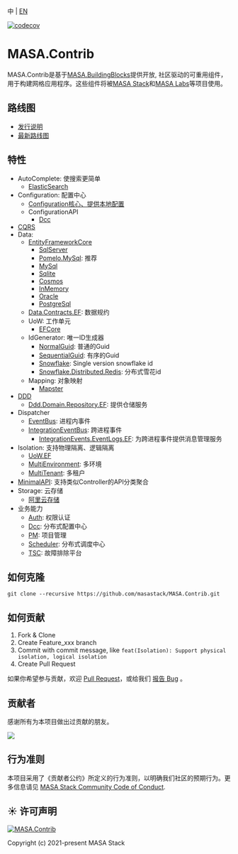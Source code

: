 ﻿﻿中 | [EN](README.md)

[![codecov](https://codecov.io/gh/masastack/MASA.Contrib/branch/main/graph/badge.svg?token=87TPNHUHW2)](https://codecov.io/gh/masastack/MASA.Contrib)

# MASA.Contrib

MASA.Contrib是基于[MASA.BuildingBlocks](https://github.com/masastack/MASA.BuildingBlocks)提供开放, 社区驱动的可重用组件，用于构建网格应用程序。这些组件将被[MASA Stack](https://github.com/masastack)和[MASA Labs](https://github.com/masalabs)等项目使用。



## 路线图
* [发行说明](https://github.com/masastack/MASA.Contrib/releases)
* [最新路线图](https://github.com/masastack/MASA.Contrib/issues/42)



## 特性
* AutoComplete: 使搜索更简单
  * [ElasticSearch](./src/SearchEngine/Masa.Contrib.SearchEngine.AutoComplete.ElasticSearch/README.zh-CN.md)
* Configuration: 配置中心
  * [Configuration核心、提供本地配置](./src/Configuration/Masa.Contrib.Configuration/README.zh-CN.md)
  * ConfigurationAPI
    * [Dcc](./src/Configuration/Masa.Contrib.Configuration.ConfigurationApi.Dcc/README.zh-CN.md)
* [CQRS](./src/ReadWriteSpliting/Cqrs/Masa.Contrib.ReadWriteSpliting.Cqrs/README.zh-CN.md)
* Data:
  * [EntityFrameworkCore](./src/Data/Masa.Contrib.Data.EFCore/README.zh-CN.md)
    * [SqlServer](./src/Data/Masa.Contrib.Data.EFCore.SqlServer/README.zh-CN.md)
    * [Pomelo.MySql](./src/Data/Masa.Contrib.Data.EFCore.Pomelo.MySql/README.zh-CN.md): 推荐
    * [MySql](./src/Data/Masa.Contrib.Data.EFCore.MySql/README.zh-CN.md)
    * [Sqlite](./src/Data/Masa.Contrib.Data.EFCore.Sqlite/README.zh-CN.md)
    * [Cosmos](./src/Data/Masa.Contrib.Data.EFCore.Cosmos/README.zh-CN.md)
    * [InMemory](./src/Data/Masa.Contrib.Data.EFCore.InMemory/README.zh-CN.md)
    * [Oracle](./src/Data/Masa.Contrib.Data.EFCore.Oracle/README.zh-CN.md)
    * [PostgreSql](./src/Data/Masa.Contrib.Data.EFCore.PostgreSql/README.zh-CN.md)
  * [Data.Contracts.EF](./src/Data/Masa.Contrib.Data.Contracts.EFCore/): 数据规约
  * UoW: 工作单元
    * [EFCore](./src/Data/Masa.Contrib.Data.UoW.EFCore/README.zh-CN.md)
  * IdGenerator: 唯一ID生成器
    * [NormalGuid](./src/Data/IdGenerator/Masa.Contrib.Data.IdGenerator.NormalGuid/README.zh-CN.md): 普通的Guid
    * [SequentialGuid](./src/Data/IdGenerator/Masa.Contrib.Data.IdGenerator.SequentialGuid/README.zh-CN.md): 有序的Guid
    * [Snowflake](./src/Data/IdGenerator/Masa.Contrib.Data.IdGenerator.Snowflake/README.zh-CN.md): Single version snowflake id
    * [Snowflake.Distributed.Redis](./src/Data/IdGenerator/Masa.Contrib.Data.IdGenerator.Snowflake.Distributed.Redis/README.zh-CN.md): 分布式雪花id
  * Mapping: 对象映射
    * [Mapster](./src/Data/Mapping/Masa.Contrib.Data.Mapping.Mapster/README.zh-CN.md)
* [DDD](./src/Ddd/Masa.Contrib.Ddd.Domain/README.zh-CN.md)
  * [Ddd.Domain.Repository.EF](./src/Ddd/Masa.Contrib.Ddd.Domain.Repository.EFCore/README.zh-CN.md): 提供仓储服务
* Dispatcher
  * [EventBus](./src/Dispatcher/Masa.Contrib.Dispatcher.Events/README.zh-CN.md): 进程内事件
  * [IntegrationEventBus](./src/Dispatcher/Masa.Contrib.Dispatcher.IntegrationEvents.Dapr/README.zh-CN.md): 跨进程事件
    * [IntegrationEvents.EventLogs.EF](./src/Dispatcher/Masa.Contrib.Dispatcher.IntegrationEvents.EventLogs.EFCore/README.zh-CN.md): 为跨进程事件提供消息管理服务
* Isolation: 支持物理隔离、逻辑隔离
  * [UoW.EF](./src/Isolation/Masa.Contrib.Isolation.UoW.EFCore/README.zh-CN.md)
  * [MultiEnvironment](./src/Isolation/Masa.Contrib.Isolation.MultiEnvironment/README.zh-CN.md): 多环境
  * [MultiTenant](./src/Isolation/Masa.Contrib.Isolation.MultiTenant/README.zh-CN.md): 多租户
* [MinimalAPI](./src/Service/Masa.Contrib.Service.MinimalAPIs/README.zh-CN.md): 支持类似Controller的API分类聚合
* Storage: 云存储
  * [阿里云存储](./src/Storage/Masa.Contrib.Storage.ObjectStorage.Aliyun/README.zh-CN.md)
* 业务能力
  * [Auth](./src/StackSdks/Masa.Contrib.StackSdks.Auth/README.zh-CN.md): 权限认证
  * [Dcc](./src/StackSdks/Masa.Contrib.StackSdks.Dcc/README.zh-CN.md): 分布式配置中心
  * [PM](./src/StackSdks/Masa.Contrib.StackSdks.Pm/README.zh-CN.md): 项目管理
  * [Scheduler](./src/StackSdks/Masa.Contrib.StackSdks.Scheduler/README.zh-CN.md): 分布式调度中心
  * [TSC](./src/StackSdks/Masa.Contrib.StackSdks.Tsc/README.zh-CN.md): 故障排除平台


## 如何克隆
```
git clone --recursive https://github.com/masastack/MASA.Contrib.git
```



## 如何贡献

1. Fork & Clone
2. Create Feature_xxx branch
3. Commit with commit message, like `feat(Isolation): Support physical isolation, logical isolation`
4. Create Pull Request

如果你希望参与贡献，欢迎 [Pull Request](https://github.com/masastack/MASA.BuildingBlocks/pulls)，或给我们 [报告 Bug](https://github.com/masastack/MASA.BuildingBlocks/issues/new) 。



## 贡献者

感谢所有为本项目做出过贡献的朋友。

<a href="https://github.com/masastack/MASA.Contrib/graphs/contributors">
    <img src="https://contrib.rocks/image?repo=masastack/MASA.Contrib" />
</a>



## 行为准则

本项目采用了《贡献者公约》所定义的行为准则，以明确我们社区的预期行为。更多信息请见 [MASA Stack Community Code of Conduct](https://github.com/masastack/community/blob/main/CODE-OF-CONDUCT.md).



## ☀️ 许可声明

[![MASA.Contrib](https://img.shields.io/badge/License-MIT-blue?style=flat-square)](/LICENSE.txt)

Copyright (c) 2021-present MASA Stack
